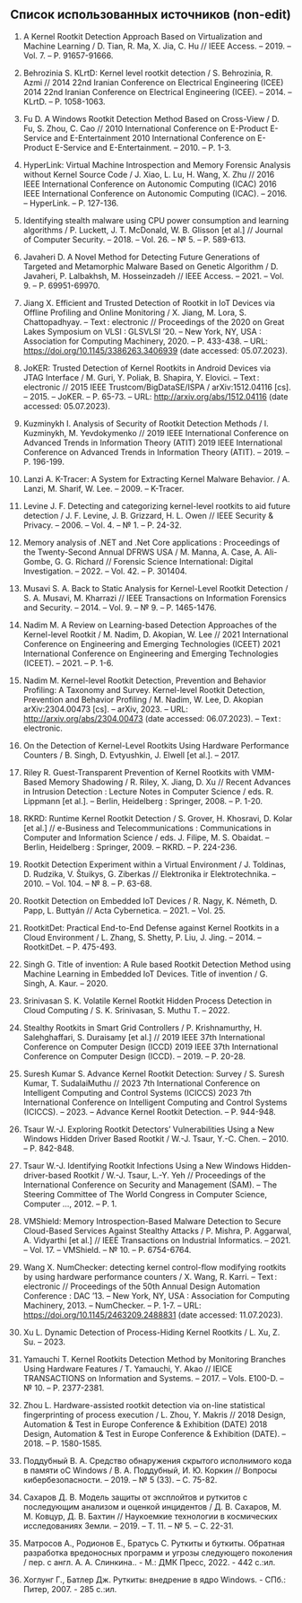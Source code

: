 
## Список использованных источников (non-edit)


1. A Kernel Rootkit Detection Approach Based on Virtualization and Machine Learning / D. Tian, R. Ma, X. Jia, C. Hu // IEEE Access. – 2019. – Vol. 7. – P. 91657-91666.
2. Behrozinia S. KLrtD: Kernel level rootkit detection / S. Behrozinia, R. Azmi // 2014 22nd Iranian Conference on Electrical Engineering (ICEE) 2014 22nd Iranian Conference on Electrical Engineering (ICEE). – 2014. – KLrtD. – P. 1058-1063.
3. Fu D. A Windows Rootkit Detection Method Based on Cross-View / D. Fu, S. Zhou, C. Cao // 2010 International Conference on E-Product E-Service and E-Entertainment 2010 International Conference on E-Product E-Service and E-Entertainment. – 2010. – P. 1-3.
4. HyperLink: Virtual Machine Introspection and Memory Forensic Analysis without Kernel Source Code / J. Xiao, L. Lu, H. Wang, X. Zhu // 2016 IEEE International Conference on Autonomic Computing (ICAC) 2016 IEEE International Conference on Autonomic Computing (ICAC). – 2016. – HyperLink. – P. 127-136.
5. Identifying stealth malware using CPU power consumption and learning algorithms / P. Luckett, J. T. McDonald, W. B. Glisson [et al.] // Journal of Computer Security. – 2018. – Vol. 26. – № 5. – P. 589-613.
6. Javaheri D. A Novel Method for Detecting Future Generations of Targeted and Metamorphic Malware Based on Genetic Algorithm / D. Javaheri, P. Lalbakhsh, M. Hosseinzadeh // IEEE Access. – 2021. – Vol. 9. – P. 69951-69970.
7. Jiang X. Efficient and Trusted Detection of Rootkit in IoT Devices via Offline Profiling and Online Monitoring / X. Jiang, M. Lora, S. Chattopadhyay. – Text : electronic // Proceedings of the 2020 on Great Lakes Symposium on VLSI : GLSVLSI ’20. – New York, NY, USA : Association for Computing Machinery, 2020. – P. 433-438. – URL: https://doi.org/10.1145/3386263.3406939 (date accessed: 05.07.2023).
8. JoKER: Trusted Detection of Kernel Rootkits in Android Devices via JTAG Interface / M. Guri, Y. Poliak, B. Shapira, Y. Elovici. – Text : electronic // 2015 IEEE Trustcom/BigDataSE/ISPA / arXiv:1512.04116 [cs]. – 2015. – JoKER. – P. 65-73. – URL: http://arxiv.org/abs/1512.04116 (date accessed: 05.07.2023).
9. Kuzminykh I. Analysis of Security of Rootkit Detection Methods / I. Kuzminykh, M. Yevdokymenko // 2019 IEEE International Conference on Advanced Trends in Information Theory (ATIT) 2019 IEEE International Conference on Advanced Trends in Information Theory (ATIT). – 2019. – P. 196-199.
10. Lanzi A. K-Tracer: A System for Extracting Kernel Malware Behavior. / A. Lanzi, M. Sharif, W. Lee. – 2009. – K-Tracer.
11. Levine J. F. Detecting and categorizing kernel-level rootkits to aid future detection / J. F. Levine, J. B. Grizzard, H. L. Owen // IEEE Security & Privacy. – 2006. – Vol. 4. – № 1. – P. 24-32.
12. Memory analysis of .NET and .Net Core applications : Proceedings of the Twenty-Second Annual DFRWS USA / M. Manna, A. Case, A. Ali-Gombe, G. G. Richard // Forensic Science International: Digital Investigation. – 2022. – Vol. 42. – P. 301404.
13. Musavi S. A. Back to Static Analysis for Kernel-Level Rootkit Detection / S. A. Musavi, M. Kharrazi // IEEE Transactions on Information Forensics and Security. – 2014. – Vol. 9. – № 9. – P. 1465-1476.
14. Nadim M. A Review on Learning-based Detection Approaches of the Kernel-level Rootkit / M. Nadim, D. Akopian, W. Lee // 2021 International Conference on Engineering and Emerging Technologies (ICEET) 2021 International Conference on Engineering and Emerging Technologies (ICEET). – 2021. – P. 1-6.
15. Nadim M. Kernel-level Rootkit Detection, Prevention and Behavior Profiling: A Taxonomy and Survey. Kernel-level Rootkit Detection, Prevention and Behavior Profiling / M. Nadim, W. Lee, D. Akopian arXiv:2304.00473 [cs]. – arXiv, 2023. – URL: http://arxiv.org/abs/2304.00473 (date accessed: 06.07.2023). – Text : electronic.
16. On the Detection of Kernel-Level Rootkits Using Hardware Performance Counters / B. Singh, D. Evtyushkin, J. Elwell [et al.]. – 2017.
17. Riley R. Guest-Transparent Prevention of Kernel Rootkits with VMM-Based Memory Shadowing / R. Riley, X. Jiang, D. Xu // Recent Advances in Intrusion Detection : Lecture Notes in Computer Science / eds. R. Lippmann [et al.]. – Berlin, Heidelberg : Springer, 2008. – P. 1-20.
18. RKRD: Runtime Kernel Rootkit Detection / S. Grover, H. Khosravi, D. Kolar [et al.] // e-Business and Telecommunications : Communications in Computer and Information Science / eds. J. Filipe, M. S. Obaidat. – Berlin, Heidelberg : Springer, 2009. – RKRD. – P. 224-236.
19. Rootkit Detection Experiment within a Virtual Environment / J. Toldinas, D. Rudzika, V. Štuikys, G. Ziberkas // Elektronika ir Elektrotechnika. – 2010. – Vol. 104. – № 8. – P. 63-68.
20. Rootkit Detection on Embedded IoT Devices / R. Nagy, K. Németh, D. Papp, L. Buttyán // Acta Cybernetica. – 2021. – Vol. 25.
21. RootkitDet: Practical End-to-End Defense against Kernel Rootkits in a Cloud Environment / L. Zhang, S. Shetty, P. Liu, J. Jing. – 2014. – RootkitDet. – P. 475-493.
22. Singh G. Title of invention: A Rule based Rootkit Detection Method using Machine Learning in Embedded IoT Devices. Title of invention / G. Singh, A. Kaur. – 2020.
23. Srinivasan S. K. Volatile Kernel Rootkit Hidden Process Detection in Cloud Computing / S. K. Srinivasan, S. Muthu T. – 2022.
24. Stealthy Rootkits in Smart Grid Controllers / P. Krishnamurthy, H. Salehghaffari, S. Duraisamy [et al.] // 2019 IEEE 37th International Conference on Computer Design (ICCD) 2019 IEEE 37th International Conference on Computer Design (ICCD). – 2019. – P. 20-28.
25. Suresh Kumar S. Advance Kernel Rootkit Detection: Survey / S. Suresh Kumar, T. SudalaiMuthu // 2023 7th International Conference on Intelligent Computing and Control Systems (ICICCS) 2023 7th International Conference on Intelligent Computing and Control Systems (ICICCS). – 2023. – Advance Kernel Rootkit Detection. – P. 944-948.
26. Tsaur W.-J. Exploring Rootkit Detectors’ Vulnerabilities Using a New Windows Hidden Driver Based Rootkit / W.-J. Tsaur, Y.-C. Chen. – 2010. – P. 842-848.
27. Tsaur W.-J. Identifying Rootkit Infections Using a New Windows Hidden-driver-based Rootkit / W.-J. Tsaur, L.-Y. Yeh // Proceedings of the International Conference on Security and Management (SAM). – The Steering Committee of The World Congress in Computer Science, Computer …, 2012. – P. 1.
28. VMShield: Memory Introspection-Based Malware Detection to Secure Cloud-Based Services Against Stealthy Attacks / P. Mishra, P. Aggarwal, A. Vidyarthi [et al.] // IEEE Transactions on Industrial Informatics. – 2021. – Vol. 17. – VMShield. – № 10. – P. 6754-6764.
29. Wang X. NumChecker: detecting kernel control-flow modifying rootkits by using hardware performance counters / X. Wang, R. Karri. – Text : electronic // Proceedings of the 50th Annual Design Automation Conference : DAC ’13. – New York, NY, USA : Association for Computing Machinery, 2013. – NumChecker. – P. 1-7. – URL: https://doi.org/10.1145/2463209.2488831 (date accessed: 11.07.2023).
30. Xu L. Dynamic Detection of Process-Hiding Kernel Rootkits / L. Xu, Z. Su. – 2023.
31. Yamauchi T. Kernel Rootkits Detection Method by Monitoring Branches Using Hardware Features / T. Yamauchi, Y. Akao // IEICE TRANSACTIONS on Information and Systems. – 2017. – Vols. E100-D. – № 10. – P. 2377-2381.
32. Zhou L. Hardware-assisted rootkit detection via on-line statistical fingerprinting of process execution / L. Zhou, Y. Makris // 2018 Design, Automation & Test in Europe Conference & Exhibition (DATE) 2018 Design, Automation & Test in Europe Conference & Exhibition (DATE). – 2018. – P. 1580-1585.
33. Поддубный В. А. Средство обнаружения скрытого исполнимого кода в памяти oC Windows / В. А. Поддубный, И. Ю. Коркин // Вопросы кибербезопасности. – 2019. – № 5 (33). – С. 75-82.
34. Сахаров Д. В. Модель защиты от эксплойтов и руткитов с последующим анализом и оценкой инцидентов / Д. В. Сахаров, М. М. Ковцур, Д. В. Бахтин // Наукоемкие технологии в космических исследованиях Земли. – 2019. – Т. 11. – № 5. – С. 22-31.

35. Матросов А., Родионов Е., Братусь С. Руткиты и буткиты. Обратная разработка вредоносных программ и угрозы следующего поколения / пер. с англ. А. А. Слинкина.. - М.: ДМК Пресс, 2022. - 442 с.:ил.

36. Хоглунг Г., Батлер Дж. Руткиты: внедрение в ядро Windows. - СПб.: Питер, 2007. - 285 с.:ил.
